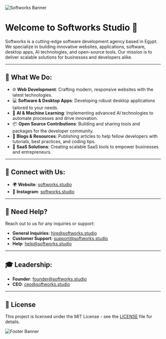 ![Softworks Banner](https://via.placeholder.com/1200x300.png?text=Welcome+to+Softworks+Studio)

# Welcome to Softworks Studio 👋

Softworks is a cutting-edge software development agency based in Egypt. We specialize in building innovative websites, applications, software, desktop apps, AI technologies, and open-source tools. Our mission is to deliver scalable solutions for businesses and developers alike. 

---

## 🚀 What We Do:
- 🌐 **Web Development**: Crafting modern, responsive websites with the latest technologies.
- 💻 **Software & Desktop Apps**: Developing robust desktop applications tailored to your needs.
- 🤖 **AI & Machine Learning**: Implementing advanced AI technologies to automate processes and drive innovation.
- 📦 **Open Source Contributions**: Building and sharing tools and packages for the developer community.
- 📝 **Blogs & Resources**: Publishing articles to help fellow developers with tutorials, best practices, and coding tips.
- 💼 **SaaS Solutions**: Creating scalable SaaS tools to empower businesses and entrepreneurs.

---

## 📲 Connect with Us:
- 🌍 **Website**: [softworks.studio](https://softworks.studio)
- 📸 **Instagram**: [softworks.studio](https://www.instagram.com/softworks.studio/)

---

## 💬 Need Help?
Reach out to us for any inquiries or support:
- **General Inquiries**: [hire@softworks.studio](mailto:hire@softworks.studio)
- **Customer Support**: [support@softworks.studio](mailto:support@softworks.studio)
- **Help**: [help@softworks.studio](mailto:help@softworks.studio)

---

## 🎓 Leadership:
- **Founder**: [founder@softworks.studio](mailto:founder@softworks.studio)
- **CEO**: [ceo@softworks.studio](mailto:ceo@softworks.studio)

---

## 📜 License
This project is licensed under the MIT License - see the [LICENSE](./LICENSE) file for details.

![Footer Banner](https://via.placeholder.com/1200x200.png?text=Innovating+the+Future+with+Softworks)
